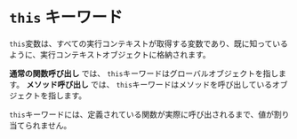 
# **`this`** キーワード
`this`変数は、すべての実行コンテキストが取得する変数であり、既に知っているように、実行コンテキストオブジェクトに格納されます。

**通常の関数呼び出し** では、 `this`キーワードはグローバルオブジェクトを指します。
**メソッド呼び出し** では、 `this`キーワードはメソッドを呼び出しているオブジェクトを指します。

`this`キーワードには、定義されている関数が実際に呼び出されるまで、値が割り当てられません。
